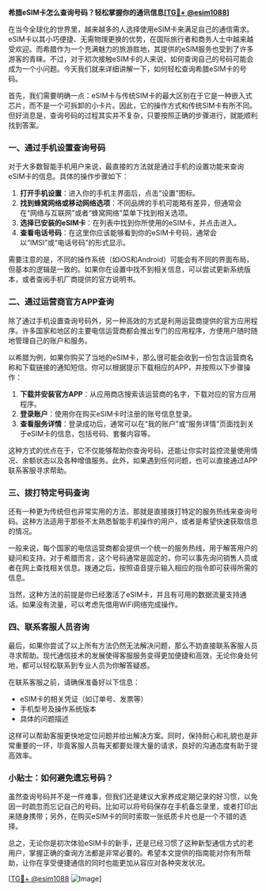 **希腊eSIM卡怎么查询号码？轻松掌握你的通讯信息[[TG💪+ @esim1088](https://t.me/s/esim1088)]**

在当今全球化的世界里，越来越多的人选择使用eSIM卡来满足自己的通信需求。eSIM卡以其小巧便捷、无需物理更换的优势，在国际旅行者和商务人士中越来越受欢迎。而希腊作为一个充满魅力的旅游胜地，其提供的eSIM服务也受到了许多游客的青睐。不过，对于初次接触eSIM卡的人来说，如何查询自己的号码可能会成为一个小问题。今天我们就来详细讲解一下，如何轻松查询希腊eSIM卡的号码。

首先，我们需要明确一点：eSIM卡与传统SIM卡的最大区别在于它是一种嵌入式芯片，而不是一个可拆卸的小卡片。因此，它的操作方式和传统SIM卡有所不同。但好消息是，查询号码的过程其实并不复杂，只要按照正确的步骤进行，就能顺利找到答案。

### 一、通过手机设置查询号码

对于大多数智能手机用户来说，最直接的方法就是通过手机的设置功能来查询eSIM卡的信息。具体的操作步骤如下：

1. **打开手机设置**：进入你的手机主界面后，点击“设置”图标。
2. **找到蜂窝网络或移动网络选项**：不同品牌的手机可能略有差异，但通常会在“网络与互联网”或者“蜂窝网络”菜单下找到相关选项。
3. **选择已安装的eSIM卡**：在列表中找到你所使用的eSIM卡，并点击进入。
4. **查看电话号码**：在这里你应该能够看到你的eSIM卡号码，通常会以“IMSI”或“电话号码”的形式显示。

需要注意的是，不同的操作系统（如iOS和Android）可能会有不同的界面布局，但基本的逻辑是一致的。如果你在设置中找不到相关信息，可以尝试更新系统版本，或者查阅手机厂商提供的官方说明书。

### 二、通过运营商官方APP查询

除了通过手机设置查询号码外，另一种高效的方式是利用运营商提供的官方应用程序。许多国家和地区的主要电信运营商都会推出专门的应用程序，方便用户随时随地管理自己的账户和服务。

以希腊为例，如果你购买了当地的eSIM卡，那么很可能会收到一份包含运营商名称和下载链接的通知短信。你可以根据提示下载相应的APP，并按照以下步骤操作：

1. **下载并安装官方APP**：从应用商店搜索该运营商的名字，下载对应的官方应用程序。
2. **登录账户**：使用你在购买eSIM卡时注册的账号信息登录。
3. **查看服务详情**：登录成功后，通常可以在“我的账户”或“服务详情”页面找到关于eSIM卡的信息，包括号码、套餐内容等。

这种方式的优点在于，它不仅能够帮助你查询号码，还能让你实时监控流量使用情况、余额状态以及各种增值服务。此外，如果遇到任何问题，也可以直接通过APP联系客服寻求帮助。

### 三、拨打特定号码查询

还有一种更为传统但也非常实用的方法，那就是直接拨打特定的服务热线来查询号码。这种方法适用于那些不太熟悉智能手机操作的用户，或者是希望快速获取信息的情况。

一般来说，每个国家的电信运营商都会提供一个统一的服务热线，用于解答用户的疑问和支持。对于希腊而言，这个号码通常是固定的，你可以事先询问销售人员或者在网上查找相关信息。拨通之后，按照语音提示输入相应的指令即可获得所需的信息。

当然，这种方法的前提是你已经激活了eSIM卡，并且有可用的数据流量支持通话。如果没有流量，可以考虑先借用WiFi网络完成操作。

### 四、联系客服人员咨询

最后，如果你尝试了以上所有方法仍然无法解决问题，那么不妨直接联系客服人员寻求帮助。现代通信技术的发展使得客服服务变得更加便捷和高效，无论你身处何地，都可以轻松联系到专业人员为你解答疑惑。

在联系客服之前，请确保准备好以下信息：
- eSIM卡的相关凭证（如订单号、发票等）
- 手机型号及操作系统版本
- 具体的问题描述

这样可以帮助客服更快地定位问题并给出解决方案。同时，保持耐心和礼貌也是非常重要的一环，毕竟客服人员每天都要处理大量的请求，良好的沟通态度有助于提高效率。

### 小贴士：如何避免遗忘号码？

虽然查询号码并不是一件难事，但我们还是建议大家养成定期记录的好习惯，以免因一时疏忽而忘记自己的号码。比如可以将号码保存在手机备忘录里，或者打印出来随身携带；另外，在购买eSIM卡的同时索取一张纸质卡片也是一个不错的选择。

总之，无论你是初次体验eSIM卡的新手，还是已经习惯了这种新型通信方式的老用户，掌握正确的查询方法都是非常必要的。希望本文提供的指南能对你有所帮助，让你在享受便捷通信的同时也能更加从容应对各种突发状况。

[[TG💪+ @esim1088](https://t.me/s/esim1088) ![Image](https://i.postimg.cc/4NQfJmqS/Snipaste-2025-05-13-00-14-12.png)]